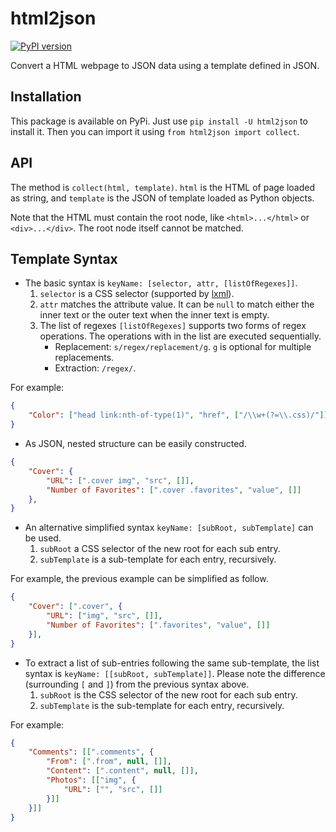 html2json
====

[![PyPI version](https://badge.fury.io/py/html2json.svg)](https://badge.fury.io/py/html2json)

Convert a HTML webpage to JSON data using a template defined in JSON.

Installation
----

This package is available on PyPi. Just use `pip install -U html2json` to install it. Then you can import it using `from html2json import collect`.

API
----

The method is `collect(html, template)`. `html` is the HTML of page loaded as string, and `template` is the JSON of template loaded as Python objects.

Note that the HTML must contain the root node, like `<html>...</html>` or `<div>...</div>`. The root node itself cannot be matched.

Template Syntax
----

- The basic syntax is `keyName: [selector, attr, [listOfRegexes]]`.
    1. `selector` is a CSS selector (supported by [lxml](http://lxml.de/)).
    2. `attr` matches the attribute value. It can be `null` to match either the inner text or the outer text when the inner text is empty.
    3. The list of regexes `[listOfRegexes]` supports two forms of regex operations. The operations with in the list are executed sequentially.
        - Replacement: `s/regex/replacement/g`. `g` is optional for multiple replacements.
        - Extraction: `/regex/`.

For example:

```json
{
    "Color": ["head link:nth-of-type(1)", "href", ["/\\w+(?=\\.css)/"]],
}
```

- As JSON, nested structure can be easily constructed.

```json
{
    "Cover": {
        "URL": [".cover img", "src", []],
        "Number of Favorites": [".cover .favorites", "value", []]
    },
}
```

- An alternative simplified syntax `keyName: [subRoot, subTemplate]` can be used.
    1. `subRoot` a CSS selector of the new root for each sub entry.
    2. `subTemplate` is a sub-template for each entry, recursively.

For example, the previous example can be simplified as follow.

```json
{
    "Cover": [".cover", {
        "URL": ["img", "src", []],
        "Number of Favorites": [".favorites", "value", []]
    }],
}
```

- To extract a list of sub-entries following the same sub-template, the list syntax is `keyName: [[subRoot, subTemplate]]`. Please note the difference (surrounding `[` and `]`) from the previous syntax above.
    1. `subRoot` is the CSS selector of the new root for each sub entry.
    2. `subTemplate` is the sub-template for each entry, recursively.

For example:

```json
{
    "Comments": [[".comments", {
        "From": [".from", null, []],
        "Content": [".content", null, []],
        "Photos": [["img", {
            "URL": ["", "src", []]
        }]]
    }]]
}
```
